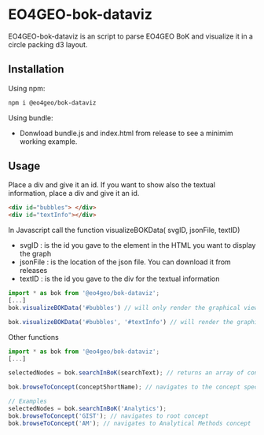 # EO4GEO-bok-dataviz

EO4GEO-bok-dataviz is an script to parse EO4GEO BoK and visualize it in a circle packing d3 layout.

## Installation

Using npm: 

```bash
npm i @eo4geo/bok-dataviz
```

Using bundle:

- Donwload bundle.js and index.html from release to see a minimim working example.


## Usage

Place a div and give it an id.
If you want to show also the textual information, place a div and give it an id.

```html
<div id="bubbles"> </div>
<div id="textInfo"></div>
```

In Javascript call the function visualizeBOKData( svgID, jsonFile, textID)

- svgID : is the id you gave to the element in the HTML you want to display the graph
- jsonFile : is the location of the json file. You can download it from releases
- textID : is the id you gave to the div for the textual information


```javascript
import * as bok from '@eo4geo/bok-dataviz';
[...]
bok.visualizeBOKData('#bubbles') // will only render the graphical view

bok.visualizeBOKData('#bubbles', '#textInfo') // will render the graphical view and the textual view

```

Other functions

```javascript
import * as bok from '@eo4geo/bok-dataviz';
[...]

selectedNodes = bok.searchInBoK(searchText); // returns an array of concepts matching the searchText string

bok.browseToConcept(conceptShortName); // navigates to the concept specified

// Examples
selectedNodes = bok.searchInBoK('Analytics');
bok.browseToConcept('GIST'); // navigates to root concept
bok.browseToConcept('AM'); // navigates to Analytical Methods concept

```


